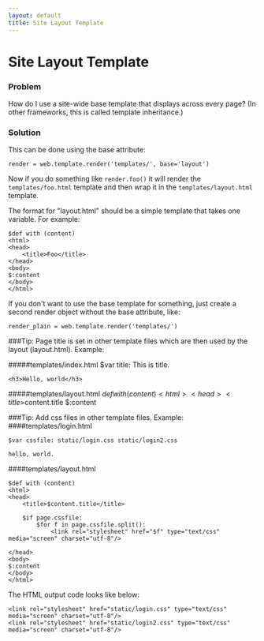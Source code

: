 ```yaml
---
layout: default
title: Site Layout Template
---
```


# Site Layout Template

### Problem

How do I use a site-wide base template that displays across every page? (In other frameworks, this is called template inheritance.)

### Solution

This can be done using the base attribute:
    
    render = web.template.render('templates/', base='layout')
    
Now if you do something like `render.foo()` it will render the `templates/foo.html` template and then wrap it in the `templates/layout.html` template.

The format for "layout.html" should be a simple template that takes one variable.  For example:

    $def with (content)
    <html>
    <head>
        <title>Foo</title>
    </head>
    <body>
    $:content
    </body>
    </html>

If you don't want to use the base template for something, just create a second render object without the base attribute, like:

    render_plain = web.template.render('templates/')
    
###Tip: Page title is set in other template files which are then used by the layout (layout.html). Example:

#####templates/index.html
    $var title: This is title.

    <h3>Hello, world</h3>

#####templates/layout.html
    $def with (content)
    <html>
    <head>
        <title>$content.title</title>
    </head>
    <body>
    $:content
    </body>
    </html>

###Tip: Add css files in other template files. Example:
####templates/login.html

    $var cssfile: static/login.css static/login2.css

    hello, world.

####templates/layout.html

    $def with (content)
    <html>
    <head>
        <title>$content.title</title>

        $if page.cssfile:
            $for f in page.cssfile.split():
                <link rel="stylesheet" href="$f" type="text/css" media="screen" charset="utf-8"/>

    </head>
    <body>
    $:content
    </body>
    </html>

The HTML output code looks like below:

    <link rel="stylesheet" href="static/login.css" type="text/css" media="screen" charset="utf-8"/>
    <link rel="stylesheet" href="static/login2.css" type="text/css" media="screen" charset="utf-8"/>
